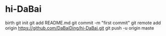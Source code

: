 # hi-DaBai
birth
git init
git add README.md
git commit -m "first commit"
git remote add origin https://github.com/DaBaiDing/hi-DaBai.git
git push -u origin maste

